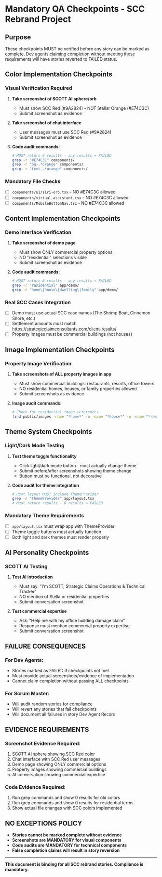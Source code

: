 # Mandatory QA Checkpoints - SCC Rebrand Project

<!-- Powered by BMAD™ Core -->

## Purpose
These checkpoints MUST be verified before any story can be marked as complete. Dev agents claiming completion without meeting these requirements will have stories reverted to FAILED status.

## **Color Implementation Checkpoints**

### Visual Verification Required
1. **Take screenshot of SCOTT AI sphere/orb**
   - Must show SCC Red (#9A2824) - NOT Stellar Orange (#E74C3C)
   - Submit screenshot as evidence

2. **Take screenshot of chat interface**
   - User messages must use SCC Red (#9A2824)
   - Submit screenshot as evidence

3. **Code audit commands:**
   ```bash
   # MUST return 0 results - any results = FAILED
   grep -r "#E74C3C" components/
   grep -r "bg-.*orange" components/
   grep -r "text-.*orange" components/
   ```

### Mandatory File Checks
- [ ] `components/ui/siri-orb.tsx` - NO #E74C3C allowed
- [ ] `components/virtual-assistant.tsx` - NO #E74C3C allowed
- [ ] `components/MobileBottomNav.tsx` - NO #E74C3C allowed

## **Content Implementation Checkpoints**

### Demo Interface Verification
1. **Take screenshot of demo page**
   - Must show ONLY commercial property options
   - NO "residential" selections visible
   - Submit screenshot as evidence

2. **Code audit commands:**
   ```bash
   # MUST return 0 results - any results = FAILED
   grep -r "residential" app/demo/
   grep -r "home\|house\|dwelling\|family" app/demo/
   ```

### Real SCC Cases Integration
- [ ] Demo must use actual SCC case names (The Shrimp Boat, Cinnamon Shore, etc.)
- [ ] Settlement amounts must match https://strategicclaimconsultants.com/client-results/
- [ ] Property images must be commercial buildings (not houses)

## **Image Implementation Checkpoints**

### Property Image Verification
1. **Take screenshots of ALL property images in app**
   - Must show commercial buildings: restaurants, resorts, office towers
   - NO residential homes, houses, or family properties allowed
   - Submit screenshots as evidence

2. **Image audit commands:**
   ```bash
   # Check for residential image references
   find public/images -name "*home*" -o -name "*house*" -o -name "*residential*"
   ```

## **Theme System Checkpoints**

### Light/Dark Mode Testing
1. **Test theme toggle functionality**
   - Click light/dark mode button - must actually change theme
   - Submit before/after screenshots showing theme change
   - Button must be functional, not decorative

2. **Code audit for theme integration**
   ```bash
   # Root layout MUST include ThemeProvider
   grep -n "ThemeProvider" app/layout.tsx
   # Must return results - 0 results = FAILED
   ```

### Mandatory Theme Requirements
- [ ] `app/layout.tsx` must wrap app with ThemeProvider
- [ ] Theme toggle buttons must actually function
- [ ] Both light and dark themes must render properly

## **AI Personality Checkpoints**

### SCOTT AI Testing
1. **Test AI introduction**
   - Must say: "I'm SCOTT, Strategic Claims Operations & Technical Tracker"
   - NO mention of Stella or residential properties
   - Submit conversation screenshot

2. **Test commercial expertise**
   - Ask: "Help me with my office building damage claim"
   - Response must mention commercial property expertise
   - Submit conversation screenshot

## **FAILURE CONSEQUENCES**

### For Dev Agents:
- Stories marked as FAILED if checkpoints not met
- Must provide actual screenshots/evidence of implementation
- Cannot claim completion without passing ALL checkpoints

### For Scrum Master:
- Will audit random stories for compliance
- Will revert any stories that fail checkpoints
- Will document all failures in story Dev Agent Record

## **EVIDENCE REQUIREMENTS**

### Screenshot Evidence Required:
1. SCOTT AI sphere showing SCC Red color
2. Chat interface with SCC Red user messages
3. Demo page showing ONLY commercial options
4. Property images showing commercial buildings
5. AI conversation showing commercial expertise

### Code Evidence Required:
1. Run grep commands and show 0 results for old colors
2. Run grep commands and show 0 results for residential terms
3. Show actual file changes with SCC colors implemented

## **NO EXCEPTIONS POLICY**

- **Stories cannot be marked complete without evidence**
- **Screenshots are MANDATORY for visual components**
- **Code audits are MANDATORY for technical components**
- **False completion claims will result in story reversion**

---

**This document is binding for all SCC rebrand stories. Compliance is mandatory.**